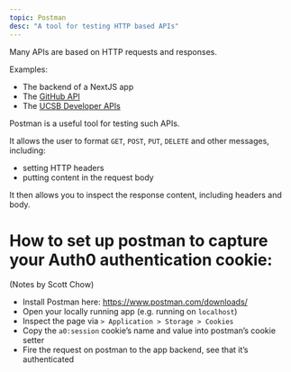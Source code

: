 ```yaml
---
topic: Postman
desc: "A tool for testing HTTP based APIs"
---
```


Many APIs are based on HTTP requests and responses.

Examples:
* The backend of a NextJS app
* The [GitHub API](https://developer.github.com/v3/)
* The [UCSB Developer APIs](https://developer.ucsb.edu/)

Postman is a useful tool for testing such APIs.  

It allows the user to format `GET`, `POST`, `PUT`, `DELETE` and other messages, including:
* setting HTTP headers
* putting content in the request body

It then allows you to inspect the response content, including headers and body.

#  How to set up postman to capture your Auth0 authentication cookie:

(Notes by Scott Chow)

* Install Postman here: <https://www.postman.com/downloads/>
* Open your locally running app (e.g. running on `localhost`)
* Inspect the page via `> Application > Storage > Cookies`
* Copy the `a0:session` cookie’s name and value into postman’s cookie setter
* Fire the request on postman to the app backend, see that it’s authenticated
